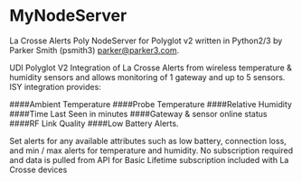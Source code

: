 # MyNodeServer
La Crosse Alerts Poly NodeServer for Polyglot v2 written in Python2/3
by Parker Smith (psmith3) parker@parker3.com.

UDI Polyglot V2 Integration of La Crosse Alerts from wireless temperature & humidity sensors and allows monitoring of
1 gateway and up to 5 sensors. ISY integration provides:

####Ambient Temperature
####Probe Temperature
####Relative Humidity
####Time Last Seen in minutes
####Gateway & sensor online status
####RF Link Quality
####Low Battery Alerts.

Set alerts for any available attributes such as low battery, connection loss, and min / max alerts for temperature and humidity.
No subscription required and data is pulled from API for Basic Lifetime subscription included with La Crosse devices
